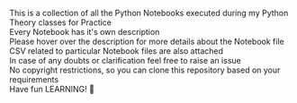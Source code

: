 This is a collection of all the Python Notebooks executed during my Python Theory classes for Practice <br>
Every Notebook has it's own description <br>
Please hover over the description for more details about the Notebook file<br>
CSV related to particular Notebook files are also attached<br>
In case of any doubts or clarification feel free to raise an issue<br>
No copyright restrictions, so you can clone this repository based on your requirements<br>
Have fun LEARNING! 🙂
